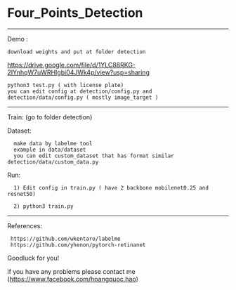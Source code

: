 # Four_Points_Detection
------------------------------------------
Demo :
    
    download weights and put at folder detection 
   https://drive.google.com/file/d/1YLC88RKG-2IYnhqW7uWRHIgbi04JWk4p/view?usp=sharing 
     
    python3 test.py ( with license plate)
    you can edit config at detection/config.py and detection/data/config.py ( mostly image_target )

------------------------------------------

Train: (go to folder detection)

 
  Dataset:
      
      make data by labelme tool
      example in data/dataset
      you can edit custom_dataset that has format similar detection/data/custom_data.py
        
  Run:
     
      
      1) Edit config in train.py ( have 2 backbone mobilenet0.25 and resnet50)
      
      2) python3 train.py    
      
-------------------------------------------

 
 
 References:
  
     https://github.com/wkentaro/labelme
     https://github.com/yhenon/pytorch-retinanet
     
 Goodluck for you!
 
 if you have any problems please contact me (https://www.facebook.com/hoangquoc.hao)
